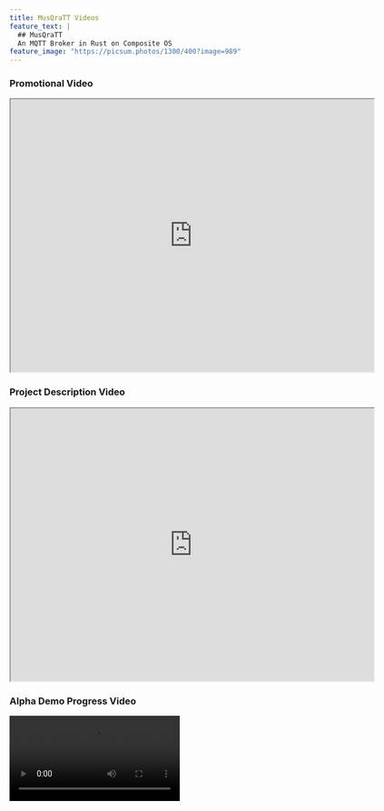 ```yaml
---
title: MusQraTT Videos
feature_text: |
  ## MusQraTT
  An MQTT Broker in Rust on Composite OS
feature_image: "https://picsum.photos/1300/400?image=989"
---
```


### Promotional Video

<iframe src="https://drive.google.com/file/d/1sthSFiST12Ajr8Zwa1uAi5DW3dQJ6t4O/preview" width="640" height="480" allow="autoplay"></iframe>


### Project Description Video

<iframe src="https://drive.google.com/file/d/1kZQZKcTBX6AAAvjobkFVOs3AIV6Ou8BK/preview" width="640" height="480" allow="autoplay"></iframe>

### Alpha Demo Progress Video
<video src="https://user-images.githubusercontent.com/62487935/207932910-9eb158df-0f29-4287-9059-2d410260c24b.mp4" controls="controls" style="max-width: 730px;">
</video>